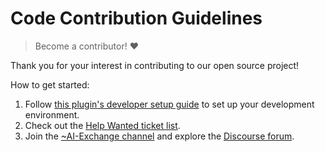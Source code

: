 # Code Contribution Guidelines

> Become a contributor! ❤️

Thank you for your interest in contributing to our open source project!

How to get started:

1. Follow [this plugin's developer setup guide](../docs/developer-setup-guide.md) to set up your development environment.
1. Check out the [Help Wanted ticket list](https://github.com/mattermost/mattermost-plugin-ai/labels/help%20wanted).
1. Join the [~AI-Exchange channel](https://community.mattermost.com/core/channels/ai-exchange) and explore the [Discourse forum](https://forum.mattermost.com/c/openops-ai/40).
